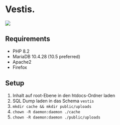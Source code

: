 # Vestis.

[![](https://tokei.rs/b1/github/BadmintonCore/app?category=lines)](https://github.com/XAMPPRocky/tokei)


## Requirements

- PHP 8.2
- MariaDB 10.4.28 (10.5 preferred)
- Apache2
- Firefox

## Setup

1. Inhalt auf root-Ebene in den htdocs-Ordner laden
2. SQL Dump laden in das Schema `vestis`
3. `mkdir cache && mkdir public/uploads`
4. `chown -R daemon:daemon ./cache`
5. `chown -R daemon:daemon ./public/uploads`
